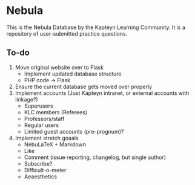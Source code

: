 # Nebula
This is the Nebula Database by the Kapteyn Learning Community.  It is a repository of user-submitted practice questions.

## To-do

1. Move original website over to Flask
    - Implement updated database structure
    - PHP code -> Flask
2. Ensure the current database gets moved over properly
3. Implement accounts (Just Kapteyn intranet, or external accounts with linkage?)
    - Superusers
    - KLC members (Referees)
    - Professors/staff
    - Regular users
    - Limited guest accounts (pre-prognum)?
4. Implement stretch goaals
    - NebuLaTeX + Markdown
    - Like
    - Comment (issue reporting, changelog, but single author)
    - Subscribe?
    - Difficult-o-meter
    - Aeaesthetics
